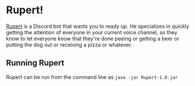 # Rupert!

[Rupert](https://www.youtube.com/watch?v=hxwFaH7l53Y) is a Discord bot that wants you to ready up. He specializes in quickly getting the attention of everyone in your current voice channel, so they know to let everyone know that they're done peeing or getting a beer or putting the dog out or receiving a pizza or whatever.


## Running Rupert
Rupert can be run from the command line as `java -jar Rupert-1.0.jar`
